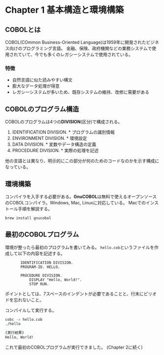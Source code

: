 # Chapter 1 基本構造と環境構築

## COBOLとは

COBOL(COmmon Business-Oriented Language)は1959年に開発されたビジネス向けのプログラミング言語。
金融、保険、政府機関などの業務システムで使用されていて、今でも多くのレガシーシステムで使用されている。

### 特徴

- 自然言語に似た読みやすい構文
- 膨大なデータ処理が得意
- レガシーシステムが多いため、既存システムの維持、改修に需要がある

## COBOLのプログラム構造

COBOLのプログラムは4つの**DIVISION**(区分)で構成される。

1. IDENTIFICATION DIVISION. * プログラムの識別情報
2. ENVIRONMENT DIVISION. * 環境設定
3. DATA DIVISION. * 変数やデータ構造の定義
4. PROCEDURE DIVISION. * 実際の処理を記述

他の言語とは異なり、明示的にこの部分が何のためのコードなのかを示す構成になっている。

## 環境構築

コンパイラを入手する必要がある。**GnuCOBOL**は無料で使えるオープンソースのCOBOLコンパイラ。Windows, Mac, Linuxに対応している。
Macでのインストール手順を解説する。

```bash
brew install gnucobol
```

## 最初のCOBOLプログラム

環境が整ったら最初のプログラムを書いてみる。
`hello.cob`というファイルを作成して以下の内容を記述する。

```cobol
       IDENTIFICATION DIVISION.
       PROGRAM-ID. HELLO.
       
       PROCEDURE DIVISION.
           DISPLAY "Hello, World!".
           STOP RUN.
```

ポイントとしては、7スペースのインデントが必要であることと、行末にピリオドを忘れないこと。

コンパイルして実行する。

```bash
cobc -x hello.cob
./hello
```

```bash
(実行結果)
Hello, World!
```

これで最初のCOBOLプログラムが実行できました。
(Chapter 2に続く)

